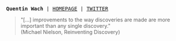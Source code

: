 <p><pre align="left">
<strong>Quentin Wach</strong> | <a href="https://quentinwach.github.io/">HOMEPAGE</a> | <a href="https://twitter.com/QuentinWach">TWITTER</a>
</pre></p>

<!-- showcase GIF of science animations -->
<!-- I am finishing my **Bachelor's Degree in Physics** currently. </br> -->
<!-- While I am continuing my academic studies, I am also working on a social reading app that allows for **collaborative annotating of PDFs**. -->

> "[...] improvements to the way discoveries are made are more important than any single discovery." </br> (Michael Nielson, Reinventing Discovery)

